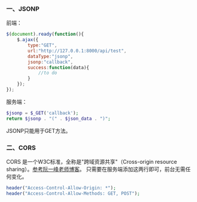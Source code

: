 ### 一、JSONP

前端：
```javascript
$(document).ready(function(){
    $.ajax({
        type:"GET",
        url:"http://127.0.0.1:8000/api/test",
        dataType:"jsonp",
        jsonp:"callback",
        success:function(data){
            //to do
        }
    });
});
```

服务端：
```php
$jsonp = $_GET('callback');    
return $jsonp . "(" . $json_data . ")";
```
JSONP只能用于GET方法。

### 二、CORS

CORS 是一个W3C标准，全称是"跨域资源共享"（Cross-origin resource sharing）。[参考阮一峰老师博客](http://www.ruanyifeng.com/blog/2016/04/cors.html)。
只需要在服务端添加这两行即可，前台无需任何变化。
```php
header("Access-Control-Allow-Origin: *");
header("Access-Control-Allow-Methods: GET, POST");
```

